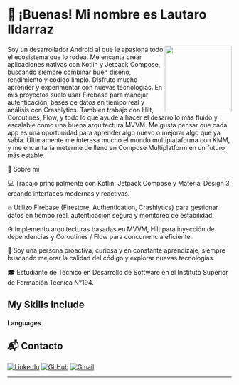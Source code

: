 # 👋 ¡Buenas! Mi nombre es  Lautaro Ildarraz
<img align="right" src="https://media4.giphy.com/media/v1.Y2lkPTc5MGI3NjExYmNyeWRrb3U3cjM4cjN4MW03bW93Z2dnaDFqbTZxd3VkeHMwZTJucCZlcD12MV9pbnRlcm5hbF9naWZfYnlfaWQmY3Q9Zw/llarwdtFqG63IlqUR1/giphy.gif" width="150"/>

Soy un desarrollador Android al que le apasiona todo el ecosistema que lo rodea. Me encanta crear aplicaciones nativas con Kotlin y Jetpack Compose, buscando siempre combinar buen diseño, rendimiento y código limpio.
Disfruto mucho aprender y experimentar con nuevas tecnologías. En mis proyectos suelo usar Firebase para manejar autenticación, bases de datos en tiempo real y análisis con Crashlytics. También trabajo con Hilt, Coroutines, Flow, y todo lo que ayude a hacer el desarrollo más fluido y escalable como una buena arquitectura MVVM.
Me gusta pensar que cada app es una oportunidad para aprender algo nuevo o mejorar algo que ya sabía. Últimamente me interesa mucho el mundo multiplataforma con KMM, y me encantaría meterme de lleno en Compose Multiplatform en un futuro más estable.

🚀 Sobre mí

💻 Trabajo principalmente con Kotlin, Jetpack Compose y Material Design 3, creando interfaces modernas y reactivas.

🔥 Utilizo Firebase (Firestore, Authentication, Crashlytics) para gestionar datos en tiempo real, autenticación segura y monitoreo de estabilidad.

⚙️ Implemento arquitecturas basadas en MVVM, Hilt para inyección de dependencias y Coroutines / Flow para concurrencia eficiente.

🧠 Soy una persona proactiva, curiosa y en constante aprendizaje, siempre buscando mejorar la calidad del código y explorar nuevas tecnologías.

🎓 Estudiante de Técnico en Desarrollo de Software en el Instituto Superior de Formación Técnica N°194.


## My Skills Include

<h4> Languages </h4>
<span> 




</span> 


## 📬 Contacto
[![LinkedIn](https://skillicons.dev/icons?i=linkedin)](https://www.linkedin.com/in/lautaro-ildarraz/) [![GitHub](https://skillicons.dev/icons?i=github)](https://github.com/Lautaro-io) [![Gmail](https://skillicons.dev/icons?i=gmail)](mailto:ildarrazlautaro@gmail.com)  

---
